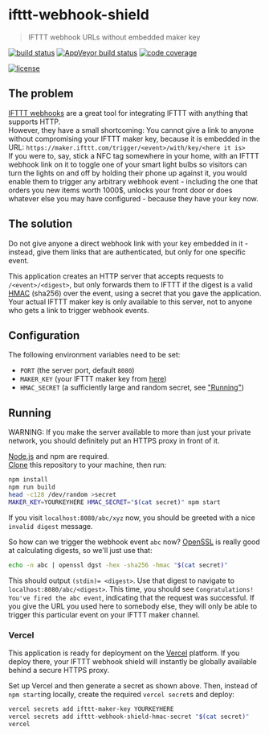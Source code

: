# ifttt-webhook-shield
> IFTTT webhook URLs without embedded maker key

[![build status](https://img.shields.io/travis/jeysal/ifttt-webhook-shield/master.svg?style=flat-square)](https://travis-ci.org/jeysal/ifttt-webhook-shield)
[![AppVeyor build status](https://img.shields.io/appveyor/ci/jeysal/ifttt-webhook-shield/master.svg?style=flat-square&label=windows+build)](https://ci.appveyor.com/project/jeysal/ifttt-webhook-shield)
[![code coverage](https://img.shields.io/codecov/c/github/jeysal/ifttt-webhook-shield/master.svg?style=flat-square)](https://codecov.io/gh/jeysal/ifttt-webhook-shield)

[![license](https://img.shields.io/github/license/jeysal/ifttt-webhook-shield.svg?style=flat-square)](https://github.com/jeysal/ifttt-webhook-shield/blob/master/LICENSE)

## The problem

[IFTTT webhooks](https://ifttt.com/maker_webhooks) are a great tool for integrating IFTTT with anything that supports HTTP.  
However, they have a small shortcoming: You cannot give a link to anyone without compromising your IFTTT maker key, because it is embedded in the URL:
`https://maker.ifttt.com/trigger/<event>/with/key/<here it is>`  
If you were to, say, stick a NFC tag somewhere in your home, with an IFTTT webhook link on it to toggle one of your smart light bulbs
so visitors can turn the lights on and off by holding their phone up against it, you would enable them to trigger any arbitrary webhook event -
including the one that orders you new items worth 1000$, unlocks your front door or does whatever else you may have configured -
because they have your key now.

## The solution

Do not give anyone a direct webhook link with your key embedded in it - instead, give them links that are authenticated, but only for one specific event.

This application creates an HTTP server that accepts requests to `/<event>/<digest>`,
but only forwards them to IFTTT if the digest is a valid [HMAC](https://en.wikipedia.org/wiki/Hash-based_message_authentication_code) (sha256) over the event,
using a secret that you gave the application.
Your actual IFTTT maker key is only available to this server, not to anyone who gets a link to trigger webhook events.

## Configuration

The following environment variables need to be set:

* `PORT` (the server port, default `8080`)
* `MAKER_KEY` (your IFTTT maker key from [here](https://ifttt.com/services/maker_webhooks/settings))
* `HMAC_SECRET` (a sufficiently large and random secret, see ["Running"](#running))

## Running

WARNING: If you make the server available to more than just your private network, you should definitely put an HTTPS proxy in front of it.

[Node.js](https://nodejs.org/) and npm are required.  
[Clone](https://help.github.com/articles/cloning-a-repository/) this repository to your machine, then run:

```bash
npm install
npm run build
head -c128 /dev/random >secret
MAKER_KEY=YOURKEYHERE HMAC_SECRET="$(cat secret)" npm start
```

If you visit `localhost:8080/abc/xyz` now, you should be greeted with a nice `invalid digest` message.

So how can we trigger the webhook event `abc` now?
[OpenSSL](https://www.openssl.org/) is really good at calculating digests, so we'll just use that:

```bash
echo -n abc | openssl dgst -hex -sha256 -hmac "$(cat secret)"
```

This should output `(stdin)= <digest>`. Use that digest to navigate to `localhost:8080/abc/<digest>`.
This time, you should see `Congratulations! You've fired the abc event`, indicating that the request was successful.
If you give the URL you used here to somebody else, they will only be able to trigger this particular event on your IFTTT maker channel.

### Vercel

This application is ready for deployment on the [Vercel](https://vercel.com/) platform.
If you deploy there, your IFTTT webhook shield will instantly be globally available behind a secure HTTPS proxy.

Set up Vercel and then generate a secret as shown above.
Then, instead of `npm start`ing locally, create the required `vercel secret`s and deploy:

```bash
vercel secrets add ifttt-maker-key YOURKEYHERE
vercel secrets add ifttt-webhook-shield-hmac-secret "$(cat secret)"
vercel
```
